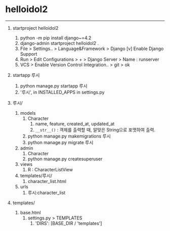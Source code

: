 # helloidol2

---

1. startproject helloidol2
   1. python -m pip install django~=4.2
   2. django-admin startproject helloidol2 .
   3. File > Settings.. > Language&Framework > Django
      [v] Enable Django Support
   4. Run > Edit Configurations > + > Django Server > Name : runserver
   5. VCS > Enable Version Control Integration.. > git > ok

2. startapp 루시
   1. python manage.py startapp 루시
   2. '루시', in INSTALLED_APPS in settings.py

3. 루시/
   1. models
      1. Character
         1. name, feature, created_at, updated_at
         2. `__str__()` : 객체를 출력할 때, 알맞은 String으로 포맷하여 출력.
      2. python manage.py makemigrations 루시
      3. python manage.py migrate 루시
   2. admin
      1. Character
      2. python manage.py createsuperuser
   3. views
      1. R : CharacterListView
   4. templates/루시/
      1. character_list.html
   5. urls
      1. 루시:character_list

4. templates/
   1. base.html
      1. settings.py > TEMPLATES
         1. 'DIRS': [BASE_DIR / 'templates']